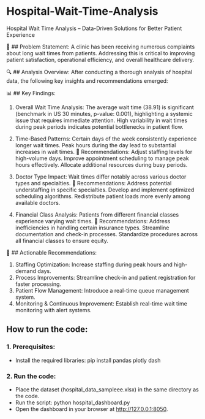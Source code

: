 # Hospital-Wait-Time-Analysis
Hospital Wait Time Analysis – Data-Driven Solutions for Better Patient Experience

🏥 ## Problem Statement:
A clinic has been receiving numerous complaints about long wait times from patients. Addressing this is critical to improving patient satisfaction, operational efficiency, and overall healthcare delivery.

🔍 ## Analysis Overview:
After conducting a thorough analysis of hospital data, the following key insights and recommendations emerged:

📊 ## Key Findings:
1. Overall Wait Time Analysis:
The average wait time (38.91) is significant (benchmark in US 30 minutes, p-value: 0.001), highlighting a systemic issue that requires immediate attention.
High variability in wait times during peak periods indicates potential bottlenecks in patient flow.

2. Time-Based Patterns:
Certain days of the week consistently experience longer wait times.
Peak hours during the day lead to substantial increases in wait times.
🔹 Recommendations:
Adjust staffing levels for high-volume days.
Improve appointment scheduling to manage peak hours effectively.
Allocate additional resources during busy periods.

3. Doctor Type Impact:
Wait times differ notably across various doctor types and specialties.
🔹 Recommendations:
Address potential understaffing in specific specialties.
Develop and implement optimized scheduling algorithms.
Redistribute patient loads more evenly among available doctors.

4. Financial Class Analysis:
Patients from different financial classes experience varying wait times.
🔹 Recommendations:
Address inefficiencies in handling certain insurance types.
Streamline documentation and check-in processes.
Standardize procedures across all financial classes to ensure equity.

🔧 ## Actionable Recommendations:
1. Staffing Optimization:
Increase staffing during peak hours and high-demand days.
2. Process Improvements: Streamline check-in and patient registration for faster processing.
3. Patient Flow Management: Introduce a real-time queue management system.
4. Monitoring & Continuous Improvement: Establish real-time wait time monitoring with alert systems.

## How to run the code:
### 1. Prerequisites:
- Install the required libraries: pip install pandas plotly dash

### 2. Run the code:
- Place the dataset (hospital_data_sampleee.xlsx) in the same directory as the code.
- Run the script: python hospital_dashboard.py
- Open the dashboard in your browser at http://127.0.0.1:8050.
